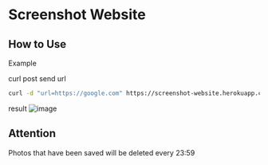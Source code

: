 # Screenshot Website

## How to Use

Example 

curl post send url
```bash
curl -d "url=https://google.com" https://screenshot-website.herokuapp.com/

```

result
![image](https://user-images.githubusercontent.com/41193120/134798092-448f9852-5534-43d6-b573-4834b1b33c8d.png)


## Attention
Photos that have been saved will be deleted every 23:59

